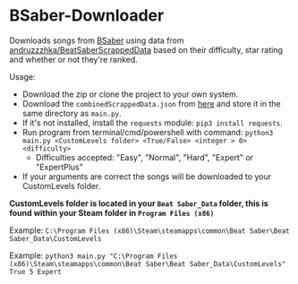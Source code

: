# BSaber-Downloader

Downloads songs from [BSaber](https://bsaber.com/) using data from [andruzzzhka/BeatSaberScrappedData](https://github.com/andruzzzhka/BeatSaberScrappedData) based on their difficulty, star rating and whether or not they're ranked.

Usage:
* Download the zip or clone the project to your own system.
* Download the ```combinedScrappedData.json``` from [here](https://github.com/andruzzzhka/BeatSaberScrappedData/blob/master/combinedScrappedData.json) and store it in the same directory as ```main.py```.
* If it's not installed, install the ```requests``` module: ```pip3 install requests```.
* Run program from terminal/cmd/powershell with command: ```python3 main.py <CustomLevels folder> <True/False> <integer > 0> <difficulty>```
  * Difficulties accepted: "Easy", "Normal", "Hard", "Expert" or "ExpertPlus"
* If your arguments are correct the songs will be downloaded to your CustomLevels folder.

**CustomLevels folder is located in your ```Beat Saber_Data``` folder, this is found within your Steam folder in ```Program Files (x86)```**

Example: ```C:\Program Files (x86)\Steam\steamapps\common\Beat Saber\Beat Saber_Data\CustomLevels```

Example: ```python3 main.py "C:\Program Files (x86)\Steam\steamapps\common\Beat Saber\Beat Saber_Data\CustomLevels" True 5 Expert```
